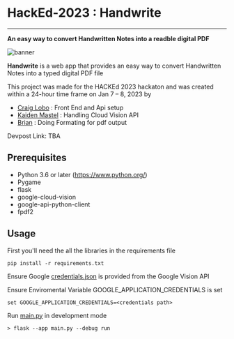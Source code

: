 # HackEd-2023 : Handwrite
---
**An easy way to convert Handwritten Notes into a readble digital PDF**

![banner](./original.png)

**Handwrite** is a web app that provides an easy way to convert Handwritten Notes into a typed digital PDF file

This project was made for the HACKEd 2023 hackaton and was created within a 24-hour time frame on Jan 7 – 8, 2023 by

- [Craig Lobo](https://github.com/craiglobo1) : Front End and Api setup 
- [Kaiden Mastel](https://github.com/KaidenMastel) : Handling Cloud Vision API
- [Brian](https://github.com/koalazzzzzz) : Doing Formating for pdf output

Devpost Link: TBA
## Prerequisites
- Python 3.6 or later (https://www.python.org/)
- Pygame
- flask
- google-cloud-vision
- google-api-python-client
- fpdf2

## Usage
First you'll need the all the libraries in the requirements file 
```shell
pip install -r requirements.txt
```
Ensure Google [credentials.json]() is provided from the Google Vision API

Ensure Enviromental Variable GOOGLE_APPLICATION_CREDENTIALS is set
```shell
set GOOGLE_APPLICATION_CREDENTIALS=<credentials path>
```

Run [main.py](./main.py) in development mode
```shell
> flask --app main.py --debug run
```